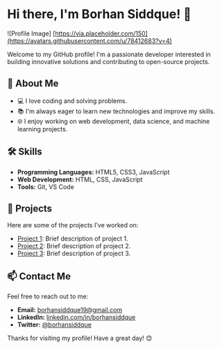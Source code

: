 # Hi there, I'm Borhan Siddque! 👋

![Profile Image] [https://via.placeholder.com/150](https://avatars.githubusercontent.com/u/78412683?v=4) <!-- Replace with your profile image URL -->

Welcome to my GitHub profile! I'm a passionate developer interested in building innovative solutions and contributing to open-source projects.

## 🚀 About Me

- 💻 I love coding and solving problems.
- 📚 I'm always eager to learn new technologies and improve my skills.
- 🌐 I enjoy working on web development, data science, and machine learning projects.

## 🛠️ Skills

- **Programming Languages:** HTML5, CSS3, JavaScript
- **Web Development:** HTML, CSS, JavaScript
- **Tools:** Git, VS Code

## 📂 Projects

Here are some of the projects I've worked on:

- [Project 1](https://github.com/borhansiddque/project1): Brief description of project 1.
- [Project 2](https://github.com/borhansiddque/project2): Brief description of project 2.
- [Project 3](https://github.com/borhansiddque/project3): Brief description of project 3.

## 📫 Contact Me

Feel free to reach out to me:

- **Email:** borhansiddque19@gmail.com
- **LinkedIn:** [linkedin.com/in/borhansiddque](https://www.linkedin.com/in/borhansiddque)
- **Twitter:** [@borhansiddque](https://twitter.com/borhansiddque)

Thanks for visiting my profile! Have a great day! 😊
